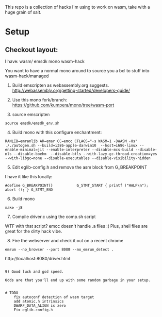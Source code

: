 This repo is a collection of hacks I'm using to work on wasm, take with a huge grain of salt.


# Setup

## Checkout layout:

I have:
wasm/
	emsdk
	mono
	wasm-hack

You want to have a normal mono around to source you a bcl to stuff into wasm-hack/managed

1) Build emscripten as webassembly.org suggests. http://webassembly.org/getting-started/developers-guide/

2) Use this mono fork/branch: https://github.com/kumpera/mono/tree/wasm-port

3) source emscripten
```
source emsdk/emsdk_env.sh 
```

4) Build mono with this configure enchantment:

```
RANLIB=emranlib AR=emar CC=emcc CFLAGS="-s WASM=1 -DWASM -Os" ././autogen.sh --build=i386-apple-darwin10  --host=i686-linux --enable-minimal=jit --enable-interpreter --disable-mcs-build --disable-nls --disable-boehm  --disable-btls --with-lazy-gc-thread-creation=yes --with-libgc=none --disable-executables --disable-visibility-hidden
```

5) Edit eglib-config.h and remove the asm block from G_BREAKPOINT

I have it like this locally:
```
#define G_BREAKPOINT()           G_STMT_START { printf ("HALP\n"); abort (); } G_STMT_END
```

6) Build mono
```
make -j8
```

7) Compile driver.c using the comp.sh script

WTF with that script? emcc doesn't handle .a files :(
Plus, shell files are great for the dirty hack vibe.

8) Fire the webserver and check it out on a recent chrome

```
emrun --no_browser --port 8080 --no_emrun_detect .
```
http://localhost:8080/driver.html
```

9) Good luck and god speed.

Odds are that you'll end up with some random garbage in your setup.


# TODO
	fix autoconf detection of wasm target
	add atomic.h intrinsics
	DWARF_DATA_ALIGN is zero
	Fix eglib-config.h